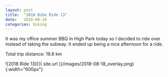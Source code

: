 ```yaml
---
layout: post
title:  "2018 Bike Ride 13"
date:   2018-08-18
categories: biking
---
```


It was my office summer BBQ in High Park today so I decided to ride over instead of taking the subway. It ended up being a nice afternoon for a ride.

Total trip distance: 19.8 km

![2018 Ride 13]({{ site.url }}/images/2018-08-18_overlay.png){:width="600px"}
